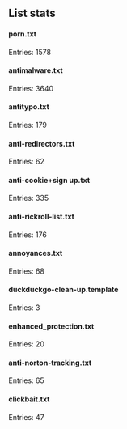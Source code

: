 ## List stats
#### porn.txt
Entries: 1578 <br> 
#### antimalware.txt
Entries: 3640 <br> 
#### antitypo.txt
Entries: 179 <br> 
#### anti-redirectors.txt
Entries: 62 <br> 
#### anti-cookie+sign up.txt
Entries: 335 <br> 
#### anti-rickroll-list.txt
Entries: 176 <br> 
#### annoyances.txt
Entries: 68 <br> 
#### duckduckgo-clean-up.template
Entries: 3 <br> 
#### enhanced_protection.txt
Entries: 20 <br> 
#### anti-norton-tracking.txt
Entries: 65 <br> 
#### clickbait.txt
Entries: 47 <br> 
